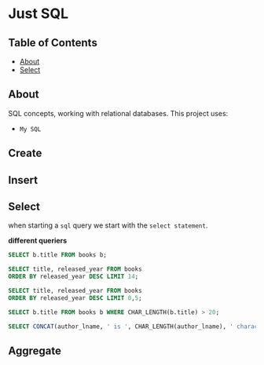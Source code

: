 # Just SQL

## Table of Contents

- [About](#about)
  <!-- - [Create](#create) -->
  <!-- - [Insert](#insert) -->
- [Select](#select)

## About <a name = "about"></a>

SQL concepts, working with relational databases.
This project uses:

- `My SQL`
<!-- - `Postgres SQL`
- `SQL lite` -->

## Create <a name ="create"></a>

## Insert <a name ="insert"></a>

## Select <a name ="select"></a>

when starting a `sql` query we start with the `select statement`.

**different queriers**

```sql
SELECT b.title FROM books b;

SELECT title, released_year FROM books
ORDER BY released_year DESC LIMIT 14;

SELECT title, released_year FROM books
ORDER BY released_year DESC LIMIT 0,5;

SELECT b.title FROM books b WHERE CHAR_LENGTH(b.title) > 20;

SELECT CONCAT(author_lname, ' is ', CHAR_LENGTH(author_lname), ' characters long') FROM books;
```

## Aggregate <a name="aggregate"></a>
